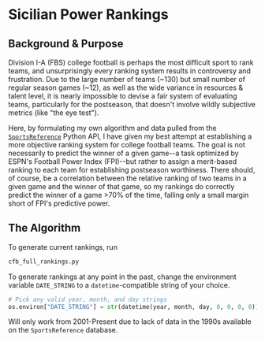 # Sicilian Power Rankings

## Background & Purpose

Division I-A (FBS) college football is perhaps the most difficult sport to rank teams, and unsurprisingly every ranking system results in controversy and frustration. Due to the large number of teams (~130) but small number of regular season games (~12), as well as the wide variance in resources & talent level, it is nearly impossible to devise a fair system of evaluating teams, particularly for the postseason, that doesn't involve wildly subjective metrics (like "the eye test").

Here, by formulating my own algorithm and data pulled from the [```SportsReference```](https://pypi.org/project/sportsreference/) Python API, I have given my best attempt at establishing a more objective ranking system for college football teams. The goal is not necessarily to predict the winner of a given game--a task optimized by ESPN's Football Power Index (FPI)--but rather to assign a merit-based ranking to each team for establishing postseason worthiness. There should, of course, be a correlation between the relative ranking of two teams in a given game and the winner of that game, so my rankings do correctly predict the winner of a game >70% of the time, falling only a small margin short of FPI's predictive power.

## The Algorithm



To generate current rankings, run 

```bash
cfb_full_rankings.py
```

To generate rankings at any point in the past, change the environment variable ```DATE_STRING``` to a ```datetime```-compatible string of your choice.

```python
# Pick any valid year, month, and day strings
os.environ["DATE_STRING"] = str(datetime(year, month, day, 0, 0, 0, 0))
```

Will only work from 2001-Present due to lack of data in the 1990s available on the ```SportsReference``` database.

